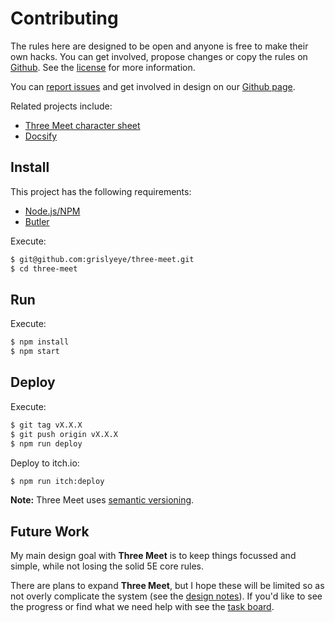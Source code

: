 # Contributing

The rules here are designed to be open and anyone is free to make their own hacks. You can get involved, propose changes or copy the rules on [Github](https://github.com/grislyeye/three-meet). See the [license](license.md) for more information.

You can [report issues](https://github.com/grislyeye/three-meet/issues/new) and get involved in design on our [Github page](https://github.com/grislyeye/three-meet).

Related projects include:

  + [Three Meet character sheet](https://github.com/grislyeye/three-meet-char-sheet)
  + [Docsify](https://docsify.js.org)

## Install

This project has the following requirements:

  * [Node.js/NPM](https://docs.npmjs.com/downloading-and-installing-node-js-and-npm)
  * [Butler](https://itch.io/docs/butler/installing.html)

Execute:

```sh
$ git@github.com:grislyeye/three-meet.git
$ cd three-meet
```

## Run

Execute:

```sh
$ npm install
$ npm start
```

## Deploy

Execute:

```sh
$ git tag vX.X.X
$ git push origin vX.X.X
$ npm run deploy
```

Deploy to itch.io:

```sh
$ npm run itch:deploy
```

**Note:** Three Meet uses [semantic versioning](https://semver.org/).

## Future Work

My main design goal with **Three Meet** is to keep things focussed and simple, while not losing the solid 5E core rules.

There are plans to expand **Three Meet**, but I hope these will be limited so as not overly complicate the system (see the [design notes](design-notes.md)). If you'd like to see the progress or find what we need help with see the [task board](https://github.com/grislyeye/three-meet/projects/1).
